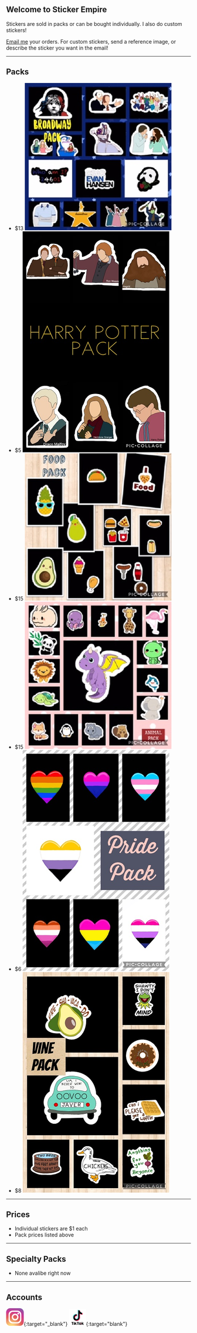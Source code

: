 ## Welcome to Sticker Empire

Stickers are sold in packs or can be bought individually. I also do custom stickers!

[Email me](mailto:StickerEmpire@liskfamily.com) your orders. For custom stickers, send a reference image, or describe the sticker you want in the email! 

---

## Packs

- $13 ![broadway pack](BroadwayPack.jpg)
- $5 ![harry potter pack](HarryPotterPack.jpg)
- $15 ![food pack](FoodPack.jpg)
- $15 ![animal pack](AnimalPack.jpg)
- $6 ![pride flag hearts pack](PridePack.jpg) 
- $8 ![Vines pack](VinePack.jpg)

---

## Prices

- Individual stickers are $1 each
- Pack prices listed above

---

## Specialty Packs
- None avalibe right now

---

## Accounts
[![Instagram](instagram.png)](https://instragram.com/stick_erempire){:target="_blank"}
[![TikTok](tiktok.png)](https://www.tiktok.com/@stick_erempire_){:target="blank"}